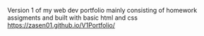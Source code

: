 Version 1 of my web dev portfolio mainly consisting of homework assigments and built with basic html and css
https://zasen01.github.io/V1Portfolio/
